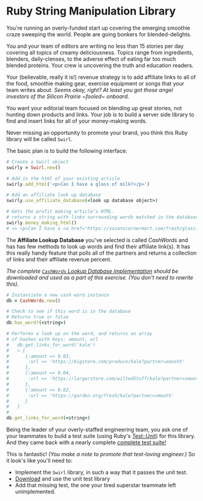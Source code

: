 # Ruby String Manipulation Library

You're running an overly-funded start up covering the emerging smoothie craze sweeping the world. People are going bonkers for blended-delights.

You and your team of editors are writing no less than 15 stories per day covering all topics of creamy deliciousness. Topics range from ingredients, blenders, daily-clenses, to the adverse effect of eating far too much blended proteins. Your crew is uncovering the truth and education readers.

Your (believable, really it is!) revenue strategy is to add affiliate links to all of the food, smoothie making gear, exercise equipment or songs that your team writes about. _Seems okay, right? At least you got those angel investors of the Silicon Prairie ~fooled~ onboard._

You want your editorial team focused on blending up great stories, not hunting down products and links. Your job is to build a server side library to find and insert links for all of your money-making words.

Never missing an opportunity to promote your brand, you think this Ruby library will be called `Swirl`.

The basic plan is to build the following interface:

```ruby
# Create a Swirl object
swirly = Swirl.new()

# Add in the html of your existing article
swirly.add_html('<p>Can I have a glass of milk?</p>')

# Add an affiliate look up database
swirly.use_affiliate_database(<look up database object>)

# Gets the profit making article's HTML.
# returns a string with links surrounding words matched in the database.
swirly.money_making_html()
# => <p>Can I have a <a href="https://susanscornermart.com/fresh/glass?partner=smooth">glass</a> of <a href="https://targot.com/must-move/milk?partner=smooth">milk</a>?</p>
```  

The **Affiliate Lookup Database** you've selected is called _CashWords_ and has has few methods to look up words and find their affiliate link(s). It has this really handy feature that polls all of the partners and returns a collection of links and their affiliate revenue percent.

_The complete [`CashWords` Lookup Database implementation](https://gist.github.com/banderson623/024bd664064485a08460c08ff7094d80) should be downloaded and used as a part of this exercise. (You don't need to rewrite this)._

```ruby
# Instantiate a new cash word instance
db = CashWords.new()

# Check to see if this word is in the database
# Returns true or false
db.has_word?(<string>)

# Performs a look up on the word, and returns an array
# of hashes with keys: amount, url
#   db.get_links_for_word('kale')
#   > [
#      {:amount => 0.03,
#       :url => 'https://bigstore.com/produce/kale?partner=smooth'
#      },
#      {:amount => 0.04,
#       :url => 'https://largerstore.com/wiltedStuff/kale?partner=smooth'
#      },
#      {:amount => 0.02,
#       :url => 'https://garden.org/fresh/kale?partner=smooth'
#      }
#   ]  
#
db.get_links_for_word(<string>)
```

Being the leader of your overly-staffed engineering team, you ask one of your teammates to build a test suite (using Ruby's [Test::Unit](https://ruby-doc.org/stdlib-2.1.5/libdoc/test/unit/rdoc/Test/Unit/Assertions.html)) for this library. And they came back with a nearly complete [complete test suite!](https://gist.github.com/banderson623/9e26950101acb93648e10299edd13b10)

This is fantastic! _(You make a note to promote that test-loving engineer.)_ So it look's like you'll need to:

* Implement the `Swirl` library, in such a way that it passes the unit test.
* [Download]((https://gist.github.com/banderson623/9e26950101acb93648e10299edd13b10)) and use the unit test library
* Add that missing test, the one your tired superstar teammate left unimplemented.
